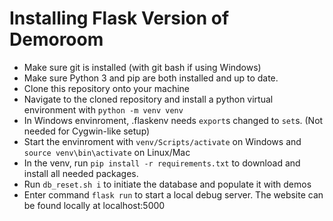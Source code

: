 # Installing Flask Version of Demoroom
* Make sure git is installed (with git bash if using Windows)
* Make sure Python 3 and pip are both installed and up to date.  
* Clone this repository onto your machine
* Navigate to the cloned repository and install a python virtual environment with `python -m venv venv`  
* In Windows envinroment, .flaskenv needs `export`s changed to `set`s. (Not needed for Cygwin-like setup)  
* Start the envinroment with `venv/Scripts/activate` on Windows and `source venv\bin\activate` on Linux/Mac 
* In the venv, run `pip install -r requirements.txt` to download and install all needed packages.  
* Run `db_reset.sh i` to initiate the database and populate it with demos
* Enter command `flask run` to start a local debug server. The website can be found locally at localhost:5000 

